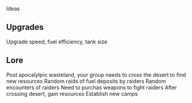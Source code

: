 Ideas

## Upgrades
Upgrade speed, fuel efficiency, tank size

## Lore
Post apocalytpic wasteland, your group needs to cross the desert to find new resources 
Random raids of fuel deposits by raiders
Random encounters of raiders 
Need to purchas weapons to fight raiders
After crossing desert, gain resources
Establish new camps